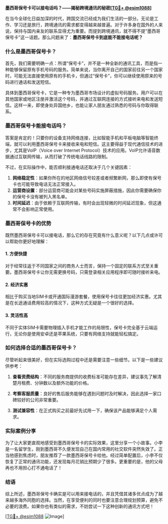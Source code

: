 **墨西哥保号卡可以接电话吗？——揭秘跨境通讯的秘密[[TG💪+ @esim1088](https://t.me/s/esim1088)]**

在当今全球化日益加深的时代，跨国交流已经成为我们生活的一部分。无论是工作、学习还是旅行，跨境通讯的需求都变得越来越普遍。对于许多身在国外的人来说，保持与国内亲友的联系显得尤为重要。而提到跨境通讯，就不得不提“墨西哥保号卡”这一话题。那么问题来了：**墨西哥保号卡到底能不能接电话呢？**

### 什么是墨西哥保号卡？

首先，我们需要明确一点：所谓“保号卡”，并不是一种全新的通讯工具，而是指一种能够保留原有手机号码的服务。简单来说，当你离开自己的国家前往另一个国家时，可能无法直接使用原有的手机卡，但通过“保号卡”，你可以继续使用原来的号码进行通话和发送短信。

具体到墨西哥保号卡，它是一种专为墨西哥市场设计的虚拟号码服务。用户可以在其他国家或地区注册并激活这个号码，并通过互联网连接的方式接听来电和发送短信。这样一来，即使身处异国他乡，也能让家人朋友通过熟悉的号码与你取得联系。

### 墨西哥保号卡能接电话吗？

答案是肯定的！只要你的设备支持网络连接，比如智能手机和平板电脑等智能终端，就可以利用墨西哥保号卡来接收来电和短信。这主要得益于现代通信技术的进步，尤其是VoIP（Voice over Internet Protocol）技术的应用。VoIP允许语音数据通过互联网传输，从而打破了传统电话线路的限制。

不过，在实际操作中，能否顺利接通电话还取决于几个关键因素：

1. **网络稳定性**：如果你所在的地区网络信号较差或者频繁断网，那么即使有保号卡也可能导致电话无法正常接入。
2. **运营商设置**：部分运营商可能会对某些号码实施屏蔽措施，因此你需要确保你的保号卡没有被列入黑名单。
3. **时间延迟**：由于依赖于互联网传输，有时会出现轻微的时间延迟现象，但这通常不会影响正常使用。

### 墨西哥保号卡的优势

既然墨西哥保号卡可以接电话，那么它的存在究竟有什么意义呢？以下几点或许可以帮助你更好地理解：

#### 1. **方便快捷**
   对于经常往返于不同国家之间的商务人士而言，保持一个固定的联系方式至关重要。墨西哥保号卡让你无需更换号码，只需登录相关应用程序即可随时接听来电。

#### 2. **经济实惠**
   相比于购买当地SIM卡或开通国际漫游套餐，使用保号卡往往更加经济实惠。尤其是在长途通话费用较高的情况下，这种方式无疑是一个很好的选择。

#### 3. **灵活性高**
   不同于实体SIM卡需要物理插入手机才能工作的局限性，保号卡完全基于云端运行，无论你是使用安卓还是苹果系统，只要有网络支持就能轻松搞定。

### 如何选择合适的墨西哥保号卡？

尽管听起来很美好，但在实际选购过程中还是需要注意一些细节。以下是一些建议供参考：

1. **查看资费结构**：不同的服务商提供的收费标准可能存在差异，建议事先了解清楚月租费、分钟数以及额外功能的价格。
   
2. **考察客服质量**：良好的售后服务能够在遇到问题时及时解决，因此选择一家口碑较好的公司非常重要。

3. **测试兼容性**：在正式购买之前最好先试用一下，确保该产品能够满足个人需求。

### 实际案例分享

为了让大家更直观地感受到墨西哥保号卡的实际效果，这里分享一个小故事。小李是一名留学生，刚到墨西哥不久便发现自己在国内常用的社交软件突然失效了。正当他感到焦虑时，朋友推荐了一款墨西哥保号卡给他。经过简单配置后，小李不仅恢复了正常的通讯功能，还发现每月花销比预期少了很多。更重要的是，他的父母再也不用担心打不通电话了！

### 结语

综上所述，墨西哥保号卡确实是可以用来接电话的，并且凭借其诸多优点成为了越来越多海外同胞的选择。当然，在享受便利的同时也要注意合理规划预算，避免不必要的浪费。如果你也有类似的需求，不妨尝试一下这种创新的通讯方式吧！

[[TG💪+ @esim1088](https://t.me/s/esim1088) ![Image](https://i.postimg.cc/4NQfJmqS/Snipaste-2025-05-13-00-14-12.png)]